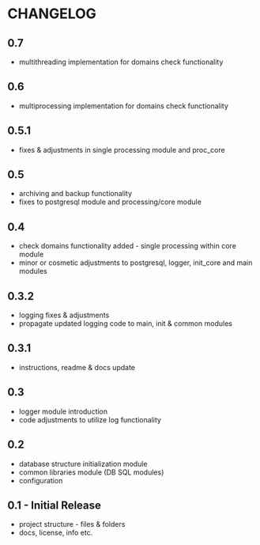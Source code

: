 # CHANGELOG

## 0.7
* multithreading implementation for domains check functionality


## 0.6
* multiprocessing implementation for domains check functionality


## 0.5.1
* fixes & adjustments in single processing module and proc_core


## 0.5
* archiving and backup functionality
* fixes to postgresql module and processing/core module 


## 0.4
* check domains functionality added - single processing within core module
* minor or cosmetic adjustments to postgresql, logger, init_core and main modules


## 0.3.2
* logging fixes & adjustments
* propagate updated logging code to main, init & common modules


## 0.3.1
* instructions, readme & docs update


## 0.3
* logger module introduction
* code adjustments to utilize log functionality


## 0.2
* database structure initialization module
* common libraries module (DB SQL modules)
* configuration


## 0.1 - Initial Release
* project structure - files & folders 
* docs, license, info etc.

